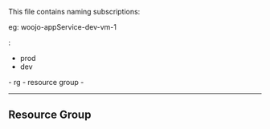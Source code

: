 This file contains naming subscriptions:

<Company> <Product name> <Environment> <resource name> <number>
eg:
woojo-appService-dev-vm-1

<Product name>


<Environment>:
- prod
- dev

<resource name>
- rg - resource group
- 

-----
Resource Group
-----


